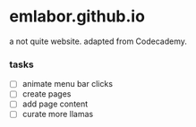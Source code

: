# emlabor.github.io
a not quite website. adapted from Codecademy.
### tasks
- [ ] animate menu bar clicks
- [ ] create pages
- [ ] add page content
- [ ] curate more llamas
